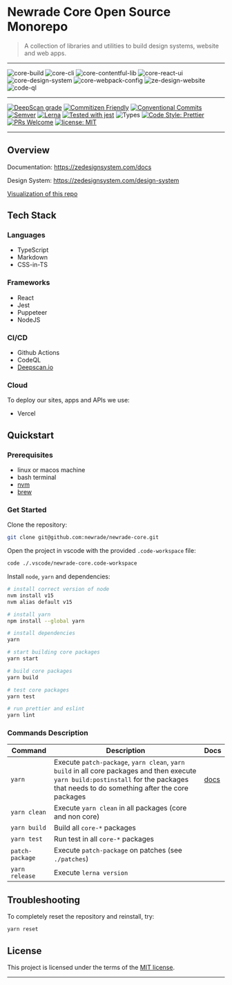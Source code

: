 # Newrade Core Open Source Monorepo

> A collection of libraries and utilities to build design systems, website and
> web apps.

---

![core-build](https://github.com/newrade/newrade-core/actions/workflows/core-workflow.yml/badge.svg)
![core-cli](https://github.com/newrade/newrade-core/actions/workflows/core-cli-workflow.yml/badge.svg)
![core-contentful-lib](https://github.com/newrade/newrade-core/actions/workflows/core-contentful-lib-workflow.yml/badge.svg)
![core-react-ui](https://github.com/newrade/newrade-core/actions/workflows/core-react-ui-workflow.yml/badge.svg)
![core-design-system](https://github.com/newrade/newrade-core/actions/workflows/core-design-system-workflow.yml/badge.svg)
![core-webpack-config](https://github.com/newrade/newrade-core/actions/workflows/core-webpack-config-workflow.yml/badge.svg)
![ze-design-website](https://github.com/newrade/newrade-core/actions/workflows/ze-design-website-workflow.yml/badge.svg)
![code-ql](https://github.com/newrade/newrade-core/actions/workflows/codeql-analysis.yml/badge.svg)

---

[![DeepScan grade](https://deepscan.io/api/teams/14287/projects/17743/branches/415210/badge/grade.svg)](https://deepscan.io/dashboard#view=project&tid=14287&pid=17743&bid=415210)
[![Commitizen Friendly](https://img.shields.io/badge/commitizen-friendly-brightgreen.svg)](https://commitizen.github.io/cz-cli/)
[![Conventional Commits](https://img.shields.io/badge/Conventional%20Commits-1.0.0-yellow.svg)](https://conventionalcommits.org)
[![Semver](http://img.shields.io/:semver-2.0.0-brightgreen.svg)](http://semver.org)
[![Lerna](https://img.shields.io/badge/maintained%20with-lerna-cc00ff.svg)](https://lerna.js.org/)
[![Tested with jest](https://img.shields.io/badge/tested_with-jest-99424f.svg)](https://github.com/facebook/jest)
![Types](https://img.shields.io/npm/types/scrub-js.svg)
[![Code Style: Prettier](https://img.shields.io/badge/code_style-prettier-ff69b4.svg)](https://github.com/prettier/prettier)
[![PRs Welcome](https://img.shields.io/badge/PRs-welcome-brightgreen.svg)](http://makeapullrequest.com)
[![license: MIT](https://img.shields.io/badge/License-MIT-yellow.svg)](https://github.com/newrade/newrade-core/blob/master/LICENSE.md)

---

## Overview

Documentation: https://zedesignsystem.com/docs

Design System: https://zedesignsystem.com/design-system

[Visualization of this repo](https://octo-repo-visualization.vercel.app/?repo=newrade%2Fnewrade-core)

## Tech Stack

### Languages

- TypeScript
- Markdown
- CSS-in-TS

### Frameworks

- React
- Jest
- Puppeteer
- NodeJS

### CI/CD

- Github Actions
- CodeQL
- [Deepscan.io](deepscan.io)

### Cloud

To deploy our sites, apps and APIs we use:

- Vercel

## Quickstart

### Prerequisites

- linux or macos machine
- bash terminal
- [nvm](https://github.com/nvm-sh/nvm)
- [brew](https://brew.sh/)

### Get Started

Clone the repository:

```bash
git clone git@github.com:newrade/newrade-core.git
```

Open the project in vscode with the provided `.code-workspace` file:

```bash
code ./.vscode/newrade-core.code-workspace
```

Install `node`, `yarn` and dependencies:

```bash
# install correct version of node
nvm install v15
nvm alias default v15

# install yarn
npm install --global yarn

# install dependencies
yarn

# start building core packages
yarn start

# build core packages
yarn build

# test core packages
yarn test

# run prettier and eslint
yarn lint
```

### Commands Description

| Command         | Description                                                                                                                                                                            | Docs                                        |
| --------------- | -------------------------------------------------------------------------------------------------------------------------------------------------------------------------------------- | ------------------------------------------- |
| `yarn`          | Execute `patch-package`, `yarn clean`, `yarn build` in all core packages and then execute `yarn build:postinstall` for the packages that needs to do something after the core packages | [docs](https://classic.yarnpkg.com/en/docs) |
| `yarn clean`    | Execute `yarn clean` in all packages (core and non core)                                                                                                                               |                                             |
| `yarn build`    | Build all `core-*` packages                                                                                                                                                            |                                             |
| `yarn test`     | Run test in all `core-*` packages                                                                                                                                                      |                                             |
| `patch-package` | Execute `patch-package` on patches (see `./patches`)                                                                                                                                   |                                             |
| `yarn release`  | Execute `lerna version`                                                                                                                                                                |                                             |

## Troubleshooting

To completely reset the repository and reinstall, try:

```bash
yarn reset
```

## License

This project is licensed under the terms of the [MIT license](/LICENSE).

---
